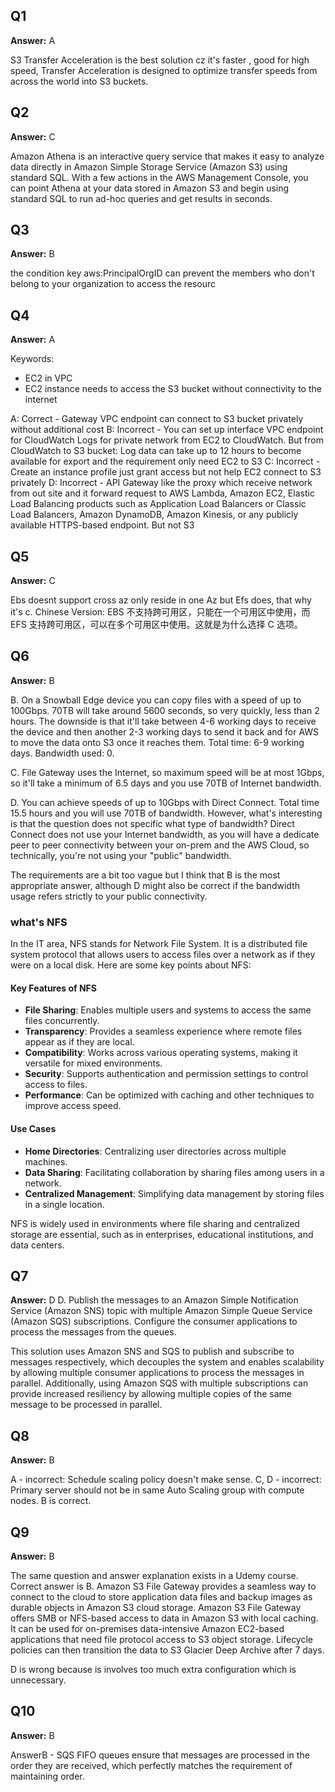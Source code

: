## Q1
**Answer:** A

S3 Transfer Acceleration is the best solution cz it's faster , good for high speed, Transfer Acceleration is designed to optimize transfer speeds from
across the world into S3 buckets.

## Q2
**Answer:** C

Amazon Athena is an interactive query service that makes it easy to analyze data directly in Amazon Simple Storage Service (Amazon S3) using standard SQL. With a few actions in the AWS Management Console, you can point Athena at your data stored in Amazon S3 and begin using standard SQL to run ad-hoc queries and get results in seconds.

## Q3
**Answer:** B

the condition key aws:PrincipalOrgID can prevent the members who don't belong to your organization to access the resourc

## Q4
**Answer:** A

Keywords:
- EC2 in VPC
- EC2 instance needs to access the S3 bucket without connectivity to the internet

A: Correct - Gateway VPC endpoint can connect to S3 bucket privately without additional cost
B: Incorrect - You can set up interface VPC endpoint for CloudWatch Logs for private network from EC2 to CloudWatch. But from CloudWatch to S3 bucket: Log data can take up to 12 hours to become available for export and the requirement only need EC2 to S3
C: Incorrect - Create an instance profile just grant access but not help EC2 connect to S3 privately
D: Incorrect - API Gateway like the proxy which receive network from out site and it forward request to AWS Lambda, Amazon EC2, Elastic Load Balancing products such as Application Load Balancers or Classic Load Balancers, Amazon DynamoDB, Amazon Kinesis, or any publicly available HTTPS-based endpoint. But not S3

## Q5
**Answer:** C

Ebs doesnt support cross az only reside in one Az but Efs does, that why it's c.
Chinese Version:
EBS 不支持跨可用区，只能在一个可用区中使用，而 EFS 支持跨可用区，可以在多个可用区中使用。这就是为什么选择 C 选项。

## Q6
**Answer:** B

B. On a Snowball Edge device you can copy files with a speed of up to 100Gbps. 70TB will take around 5600 seconds, so very quickly, less than 2 hours. The downside is that it'll take between 4-6 working days to receive the device and then another 2-3 working days to send it back and for AWS to move the data onto S3 once it reaches them. Total time: 6-9 working days. Bandwidth used: 0.

C. File Gateway uses the Internet, so maximum speed will be at most 1Gbps, so it'll take a minimum of 6.5 days and you use 70TB of Internet bandwidth.

D. You can achieve speeds of up to 10Gbps with Direct Connect. Total time 15.5 hours and you will use 70TB of bandwidth. However, what's interesting is that the question does not specific what type of bandwidth? Direct Connect does not use your Internet bandwidth, as you will have a dedicate peer to peer connectivity between your on-prem and the AWS Cloud, so technically, you're not using your "public" bandwidth.

The requirements are a bit too vague but I think that B is the most appropriate answer, although D might also be correct if the bandwidth usage refers strictly to your public connectivity.

### what's NFS

In the IT area, NFS stands for Network File System. It is a distributed file system protocol that allows users to access files over a network as if they were on a local disk. Here are some key points about NFS:

#### Key Features of NFS

- **File Sharing**: Enables multiple users and systems to access the same files concurrently.
- **Transparency**: Provides a seamless experience where remote files appear as if they are local.
- **Compatibility**: Works across various operating systems, making it versatile for mixed environments.
- **Security**: Supports authentication and permission settings to control access to files.
- **Performance**: Can be optimized with caching and other techniques to improve access speed.

#### Use Cases

- **Home Directories**: Centralizing user directories across multiple machines.
- **Data Sharing**: Facilitating collaboration by sharing files among users in a network.
- **Centralized Management**: Simplifying data management by storing files in a single location.

NFS is widely used in environments where file sharing and centralized storage are essential, such as in enterprises, educational institutions, and data centers.

## Q7
**Answer:** D
D. Publish the messages to an Amazon Simple Notification Service (Amazon SNS) topic with multiple Amazon Simple Queue Service (Amazon SQS) subscriptions. Configure the consumer applications to process the messages from the queues.

This solution uses Amazon SNS and SQS to publish and subscribe to messages respectively, which decouples the system and enables scalability by allowing multiple consumer applications to process the messages in parallel. Additionally, using Amazon SQS with multiple subscriptions can provide increased resiliency by allowing multiple copies of the same message to be processed in parallel.

## Q8
**Answer:** B

A - incorrect: Schedule scaling policy doesn't make sense.
C, D - incorrect: Primary server should not be in same Auto Scaling group with compute nodes.
B is correct.

## Q9
**Answer:** B

The same question and answer explanation exists in a Udemy course.
Correct answer is B.
Amazon S3 File Gateway provides a seamless way to connect to the cloud to store application data files and backup images as durable objects in Amazon S3 cloud storage. Amazon S3 File Gateway offers SMB or NFS-based access to data in Amazon S3 with local caching.
It can be used for on-premises data-intensive Amazon EC2-based applications that need file protocol access to S3 object storage. Lifecycle policies can then transition the data to S3 Glacier Deep Archive after 7 days.

D is wrong because is involves too much extra configuration which is unnecessary.

## Q10
**Answer:** B

AnswerB - SQS FIFO queues ensure that messages are processed in the order they are received, which perfectly matches the requirement of maintaining order.
